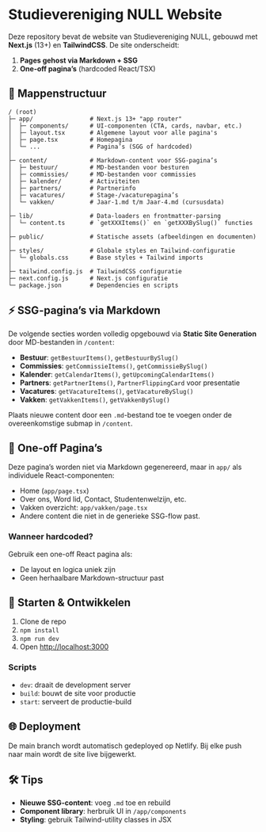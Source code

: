 # Studievereniging NULL Website

Deze repository bevat de website van Studievereniging NULL, gebouwd met **Next.js** (13+) en **TailwindCSS**. De site onderscheidt:

1. **Pages gehost via Markdown + SSG**
2. **One-off pagina’s** (hardcoded React/TSX)

## 📁 Mappenstructuur

```
/ (root)
├─ app/                # Next.js 13+ "app router"
│  ├─ components/      # UI-componenten (CTA, cards, navbar, etc.)
│  ├─ layout.tsx       # Algemene layout voor alle pagina's
│  ├─ page.tsx         # Homepagina
│  └─ ...              # Pagina’s (SGG of hardcoded)
│
├─ content/            # Markdown-content voor SSG-pagina’s
│  ├─ bestuur/         # MD-bestanden voor besturen
│  ├─ commissies/      # MD-bestanden voor commissies
│  ├─ kalender/        # Activiteiten
│  ├─ partners/        # Partnerinfo
│  ├─ vacatures/       # Stage-/vacaturepagina’s
│  └─ vakken/          # Jaar-1.md t/m Jaar-4.md (cursusdata)
│
├─ lib/                # Data-loaders en frontmatter-parsing
│  └─ content.ts       # `getXXXItems()` en `getXXXBySlug()` functies
│
├─ public/             # Statische assets (afbeeldingen en documenten)
│
├─ styles/             # Globale styles en Tailwind-configuratie
│  └─ globals.css      # Base styles + Tailwind imports
│
├─ tailwind.config.js  # TailwindCSS configuratie
├─ next.config.js      # Next.js configuratie
└─ package.json        # Dependencies en scripts
```


## ⚡ SSG-pagina’s via Markdown

De volgende secties worden volledig opgebouwd via **Static Site Generation** door MD-bestanden in `/content`:

* **Bestuur**: `getBestuurItems()`, `getBestuurBySlug()`
* **Commissies**: `getCommissieItems()`, `getCommissieBySlug()`
* **Kalender**: `getCalendarItems()`, `getUpcomingCalendarItems()`
* **Partners**: `getPartnerItems()`, `PartnerFlippingCard` voor presentatie
* **Vacatures**: `getVacatureItems()`, `getVacatureBySlug()`
* **Vakken**: `getVakkenItems()`, `getVakkenBySlug()`

Plaats nieuwe content door een `.md`-bestand toe te voegen onder de overeenkomstige submap in `/content`.


## 📄 One-off Pagina’s

Deze pagina’s worden niet via Markdown gegenereerd, maar in `app/` als individuele React-componenten:

* Home (`app/page.tsx`)
* Over ons, Word lid, Contact, Studentenwelzijn, etc.
* Vakken overzicht: `app/vakken/page.tsx`
* Andere content die niet in de generieke SSG-flow past.

### Wanneer hardcoded?

Gebruik een one-off React pagina als:

* De layout en logica uniek zijn
* Geen herhaalbare Markdown-structuur past


## 🚀 Starten & Ontwikkelen

1. Clone de repo
2. `npm install`
3. `npm run dev`
4. Open [http://localhost:3000](http://localhost:3000)

### Scripts

* `dev`: draait de development server
* `build`: bouwt de site voor productie
* `start`: serveert de productie-build


## 🌐 Deployment
De main branch wordt automatisch gedeployed op Netlify. Bij elke push naar main wordt de site live bijgewerkt.


## 🛠️ Tips

* **Nieuwe SSG-content**: voeg `.md` toe en rebuild
* **Component library**: herbruik UI in `/app/components`
* **Styling**: gebruik Tailwind-utility classes in JSX


